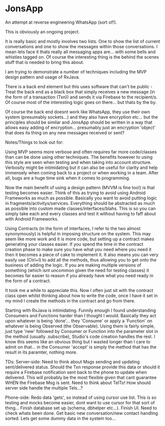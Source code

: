 # JonsApp
An attempt at reverse engineering WhatsApp (sort of!).

This is obviously an ongoing project.

It is really basic and mostly involves two lists. One to show the list of current conversations and one to show the messages within those conversations.
I mean lets face it thats really all messaging apps are... with some bells and whistles tagged on. Of course the interesting thing is the behind the scenes
stuff that is needed to bring this about.

I am trying to demonstrate a number of techniques including the MVP design pattern and usage of RxJava.

There is a back end element but this uses software that can't be public - Treat the back end as a black box that simply receives a new message 
(in the form of a transaction (Txn)) and sends it via Firebase to the recipient/s. Of course most of the interesting logic goes on there... but thats by 
the by.

Of course the back end doesnt work like WhatsApp, they use their own system (presumably sockets...) and they also have encryption etc...
but the principles should be similar and JonsApp should be written in a way that allows easy adding of encryption... presumably just an encryption
'object' that does its thing on any new messages received or sent?

Notes/Things to look out for:

Using MVP seems more verbose and often requires far more code/classes than can be done using other techniques. The benefits however to using this style
are seen when testing and when taking into account structure. Verbosity might be intimidating but it can also be useful for clarity and help immensely
when coming back to a project or when working in a team. After all, bugs are a huge time sink when it comes to programming. 

Now the main benefit of using a design pattern (MVVM is fine too!) is that testing becomes easier. Think of this as trying to avoid using Android Frameworks
as much as possible. Basically you want to avoid putting logic in fragments/activitys/services. Everything should be abstracted as much as possible into
custom made classes/interfaces/blahs. This is so you can simply take each and every classes and test it without having to faff about with Android
Frameworks.

Using Contracts (in the form of interfaces, I refer to the two almost synonymously) is helpful in imposing structure on the system. This may seem like more 
work and it is more code, but setting up a contract makes generating your classes easier. If you spend the time in the contract creation phase to make sure you have what you need where you need
it then it becomes a piece of cake to implement it. It also means you can very easily use (Ctrl+I) to add all the methods, thus allowing you to get onto the
business of adding the logic. If you are making multiple versions of something (which isnt uncommon given the need for testing classes) it becomes far easier
to reason if you already have what you need ready in the form of a contract.

It took me a while to appreciate this. Now I often just sit with the contract class open whilst thinking about how to write the code, once I have it set in
my mind I create the methods in the contract and go from there.

Starting with RxJava is intimidating. Funnily enough I found understanding Consumers and Functions harder than I thought I would. Basically they act upon
whatever is being 'done'... they 'Consume' or apply a 'Function' on whatever is being Observed (the Observable). Using them is fairly simple, just type 'new'
followed by Consumer or Function into the parameter slot in the method (usually .subscribe), Studio's code creation handles the rest. I know this seems like an
obvious thing but I wasted longer than I care to admit on that... in the Consumer 'accept' is simply the method that has the result in its paramter, nothing more.   

TDs:
Server-side:
    Need to think about Msgs sending and updating sent/delivered status. Should the Txn response provide this data or should
    it require a Firebase notification sent back to the phone to update when delivered. This will probably be the most flexible
    given that cant guarantee WHEN the Firebase Msg is sent.
    Need to think about TelTo! How should server side handle the multiple Tels...?

Phone-side:
    Redo data 'gets', so instead of using cursor use list<entity>. This is so testing and mocks become easier,
    dont want to use cursor for that sort of thing...
    Finish database set up (schema, dbhelper etc...).
    Finish UI. Need to check whats been done.
    Get basic new conversation/new contact handling sorted.
    Lets get some dummy data in the system too...

